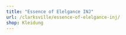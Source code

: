 ```yaml
---
title: "Essence of Elelgance INJ"
url: /clarksville/essence-of-elelgance-inj/
shop: Kleidung
---
```

